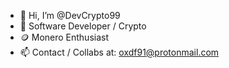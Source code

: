 - 👋 Hi, I’m @DevCrypto99
- 👤 Software Developer / Crypto
- 🪙 Monero Enthusiast 
- 📫 Contact / Collabs at: oxdf91@protonmail.com

